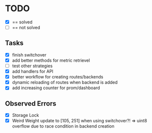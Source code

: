 # TODO

- [x] == solved
- [ ] == not solved

## Tasks

- [x] finish switchover
- [x] add better methods for metric retrievel
- [ ] test other strategies
- [x] add handlers for API
- [x] better workflow for creating routes/backends
- [x] dynamic reloading of routes when backend is added
- [x] add increasing counter for prom/dashboard

## Observed Errors

- [x] Storage Lock
- [x] Weird Weight update to [105, 251] when using switchover?! => uint8 overflow due to race condition in backend creation
